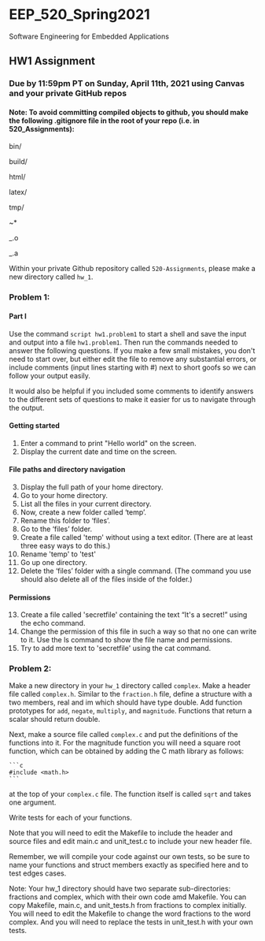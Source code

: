 # EEP_520_Spring2021

Software Engineering for Embedded Applications

## HW1 Assignment

### Due by 11:59pm PT on Sunday, April 11th, 2021 using Canvas and your private GitHub repos

#### Note: To avoid committing compiled objects to github, you should make the following .gitignore file in the root of your repo (i.e. in 520_Assignments):

bin/

build/

html/

latex/

tmp/

~\*

_.o

_.a

Within your private Github repository called `520-Assignments`, please make a new directory called `hw_1`.

### Problem 1:

#### Part I

Use the command `script hw1.problem1` to start a shell and save the input and output into a file `hw1.problem1`. Then run the commands needed to answer the following questions. If you make a few small mistakes, you don't need to start over, but either edit the file to remove any substantial errors, or include comments (input lines starting with #) next to short goofs so we can follow your output easily.

It would also be helpful if you included some comments to identify answers to the different sets of questions to make it easier for us to navigate through the output.

#### Getting started

1. Enter a command to print "Hello world" on the screen.
2. Display the current date and time on the screen.

#### File paths and directory navigation

3. Display the full path of your home directory.
4. Go to your home directory.
5. List all the files in your current directory.
6. Now, create a new folder called ‘temp’.
7. Rename this folder to ‘files’.
8. Go to the ‘files’ folder.
9. Create a file called 'temp' without using a text editor. (There are at least three easy ways to do this.)
10. Rename 'temp' to 'test'
11. Go up one directory.
12. Delete the ‘files’ folder with a single command. (The command you use should also delete all of the files inside of the folder.)

#### Permissions

13. Create a file called 'secretfile' containing the text “It's a secret!” using the echo command.
14. Change the permission of this file in such a way so that no one can write to it. Use the ls command to show the file name and permissions.
15. Try to add more text to 'secretfile' using the cat command.

### Problem 2:

Make a new directory in your `hw_1` directory called `complex`. Make a header file called `complex.h`. Similar to the `fraction.h` file, define a structure with a two members, real and im which should have type double. Add function prototypes for `add`, `negate`, `multiply`, and `magnitude`. Functions that return a scalar should return double.

Next, make a source file called `complex.c` and put the definitions of the functions into it. For the magnitude function you will need a square root function, which can be obtained by adding the C math library as follows:

    ```c
    #include <math.h>
    ```

at the top of your `complex.c` file. The function itself is called `sqrt` and takes one argument.

Write tests for each of your functions.

Note that you will need to edit the Makefile to include the header and source files and edit main.c and unit_test.c to include your new header file.

Remember, we will compile your code against our own tests, so be sure to name your functions and struct members exactly as specified here and to test edges cases.

Note: Your hw_1 directory should have two separate sub-directories: fractions and complex, which with their own code amd Makefile. You can copy Makefile, main.c, and unit_tests.h from fractions to complex initially. You will need to edit the Makefile to change the word fractions to the word complex. And you will need to replace the tests in unit_test.h with your own tests.
